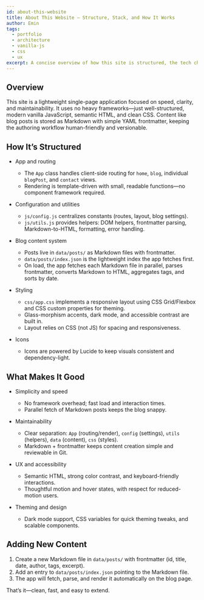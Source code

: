 ```yaml
---
id: about-this-website
title: About This Website — Structure, Stack, and How It Works
author: Emin
tags:
  - portfolio
  - architecture
  - vanilla-js
  - css
  - ux
excerpt: A concise overview of how this site is structured, the tech choices behind it, and what makes it fast, accessible, and easy to maintain.
---
```


## Overview

This site is a lightweight single-page application focused on speed, clarity, and maintainability. It uses no heavy frameworks—just well-structured, modern vanilla JavaScript, semantic HTML, and clean CSS. Content like blog posts is stored as Markdown with simple YAML frontmatter, keeping the authoring workflow human-friendly and versionable.

## How It’s Structured

- App and routing
  - The `App` class handles client-side routing for `home`, `blog`, individual `blogPost`, and `contact` views.
  - Rendering is template-driven with small, readable functions—no component framework required.

- Configuration and utilities
  - `js/config.js` centralizes constants (routes, layout, blog settings).
  - `js/utils.js` provides helpers: DOM helpers, frontmatter parsing, Markdown-to-HTML, formatting, error handling.

- Blog content system
  - Posts live in `data/posts/` as Markdown files with frontmatter.
  - `data/posts/index.json` is the lightweight index the app fetches first.
  - On load, the app fetches each Markdown file in parallel, parses frontmatter, converts Markdown to HTML, aggregates tags, and sorts by date.

- Styling
  - `css/app.css` implements a responsive layout using CSS Grid/Flexbox and CSS custom properties for theming.
  - Glass-morphism accents, dark mode, and accessible contrast are built in.
  - Layout relies on CSS (not JS) for spacing and responsiveness.

- Icons
  - Icons are powered by Lucide to keep visuals consistent and dependency-light.

## What Makes It Good

- Simplicity and speed
  - No framework overhead; fast load and interaction times.
  - Parallel fetch of Markdown posts keeps the blog snappy.

- Maintainability
  - Clear separation: `App` (routing/render), `config` (settings), `utils` (helpers), `data` (content), `css` (styles).
  - Markdown + frontmatter keeps content creation simple and reviewable in Git.

- UX and accessibility
  - Semantic HTML, strong color contrast, and keyboard-friendly interactions.
  - Thoughtful motion and hover states, with respect for reduced-motion users.

- Theming and design
  - Dark mode support, CSS variables for quick theming tweaks, and scalable components.

## Adding New Content

1. Create a new Markdown file in `data/posts/` with frontmatter (id, title, date, author, tags, excerpt).
2. Add an entry to `data/posts/index.json` pointing to the Markdown file.
3. The app will fetch, parse, and render it automatically on the blog page.

That’s it—clean, fast, and easy to extend.



